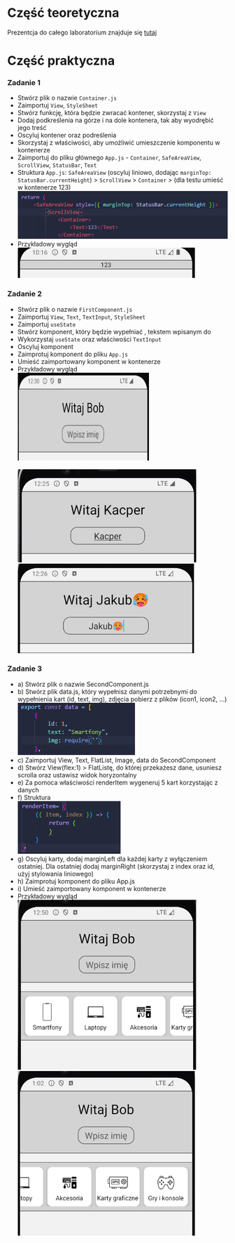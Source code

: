 # Część teoretyczna
  Prezentcja do całego laboratorium znajduje się [tutaj](https://github.com/sikorski1/High-level-Programming-Languages-Project/raw/main/React_Native_od_zera_JPWP.odp)

# Część praktyczna
### Zadanie 1
-  Stwórz plik o nazwie `Container.js`
  -  Zaimportuj `View`, `StyleSheet`
  -  Stwórz funkcję, która będzie zwracać kontener, skorzystaj z `View`
  -  Dodaj podkreślenia na górze i na dole kontenera, tak aby wyodrębić jego treść
  -  Oscyluj kontener oraz podreślenia
  -  Skorzystaj z właściwości, aby umożliwić umieszczenie komponentu w kontenerze
-  Zaimportuj do pliku głównego `App.js` - `Container`, `SafeAreaView`, `ScrollView`, `StatusBar`, `Text`
 -  Struktura  `App.js`: `SafeAreaView` (oscyluj liniowo, dodając `marginTop: StatusBar.currentHeight`) > `ScrollView` > `Container` > (dla testu umieść w kontenerze <Text>123</Text>) <br>
![Struktura](img/img1.png) 
-  Przykładowy wygląd <br>
![Kontener](img/container.png)


### Zadanie 2
-  Stwórz plik o nazwie `FirstComponent.js`
 -  Zaimportuj `View`, `Text`, `TextInput`, `StyleSheet`
 -  Zaimportuj `useState`
-  Stwórz komponent, który będzie wypełniać <Text>, tekstem wpisanym do <TextInput> 
 -  Wykorzystaj `useState` oraz właściwości `TextInput`
 -  Oscyluj komponent 
-  Zaimprotuj komponent do pliku `App.js` 
 -  Umieść zaimportowany komponent w kontenerze 
- Przykładowy wygląd <br>
<img src="img/img4.png" width="300" height="200"><br><br>
![TextInput](img/img2.png) <br>
![TextInput](img/img3.png) <br>

### Zadanie 3
- a) Stwórz plik o nazwie SecondComponent.js 
- b) Stwórz plik data.js, który wypełnisz danymi potrzebnymi do wypełnienia kart (id, text, img), zdjęcia pobierz z plików (icon1, icon2, ...) <br>
![Struktura](img/img6.png) <br>
- c) Zaimportuj View, Text, FlatList, Image, data do SecondComponent 
- d) Stwórz View(flex:1) > FlatListę, do której przekażesz dane, usuniesz scrolla oraz ustawisz widok horyzontalny 
- e) Za pomoca właściwości renderItem wygeneruj 5 kart korzystając z danych 
- f) Struktura <br>
![Struktura](img/img5.png) <br>
- g) Oscyluj karty, dodaj marginLeft dla każdej karty z wyłączeniem ostatniej. Dla ostatniej dodaj marginRight (skorzystaj z index oraz id, użyj stylowania liniowego) 
- h) Zaimprotuj komponent do pliku App.js 
- i) Umieść zaimportowany komponent w kontenerze 
- Przykładowy wygląd <br>
![Items](img/img7.png)
![Items](img/img8.png)



